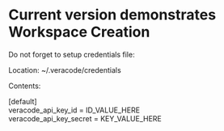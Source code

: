 # Current version demonstrates Workspace Creation

Do not forget to setup credentials file:

Location: ~/.veracode/credentials 

Contents:

[default] <br />
veracode_api_key_id = ID_VALUE_HERE <br />
veracode_api_key_secret = KEY_VALUE_HERE <br />
